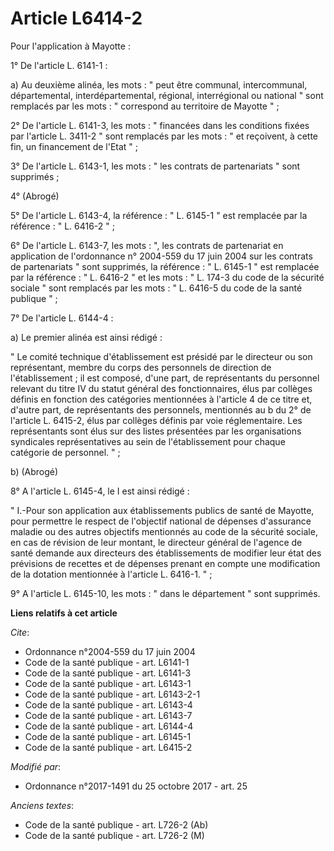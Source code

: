# Article L6414-2

Pour l'application à Mayotte :

1° De l'article L. 6141-1 :

a) Au deuxième alinéa, les mots : " peut être communal, intercommunal, départemental, interdépartemental, régional,
interrégional ou national " sont remplacés par les mots : " correspond au territoire de Mayotte " ;

2° De l'article L. 6141-3, les mots : " financées dans les conditions fixées par l'article L. 3411-2 " sont remplacés par les
mots : " et reçoivent, à cette fin, un financement de l'Etat " ;

3° De l'article L. 6143-1, les mots : " les contrats de partenariats " sont supprimés ;

4° (Abrogé)

5° De l'article L. 6143-4, la référence : " L. 6145-1 " est remplacée par la référence : " L. 6416-2 " ;

6° De l'article L. 6143-7, les mots : ", les contrats de partenariat en application de l'ordonnance n° 2004-559 du 17 juin
2004 sur les contrats de partenariats " sont supprimés, la référence : " L. 6145-1 " est remplacée par la référence : " L.
6416-2 " et les mots : " L. 174-3 du code de la sécurité sociale " sont remplacés par les mots : " L. 6416-5 du code de la
santé publique " ;

7° De l'article L. 6144-4 :

a) Le premier alinéa est ainsi rédigé :

" Le comité technique d'établissement est présidé par le directeur ou son représentant, membre du corps des personnels de
direction de l'établissement ; il est composé, d'une part, de représentants du personnel relevant du titre IV du statut
général des fonctionnaires, élus par collèges définis en fonction des catégories mentionnées à l'article 4 de ce titre et,
d'autre part, de représentants des personnels, mentionnés au b du 2° de l'article L. 6415-2, élus par collèges définis par
voie réglementaire. Les représentants sont élus sur des listes présentées par les organisations syndicales représentatives au
sein de l'établissement pour chaque catégorie de personnel. " ;

b) (Abrogé)

8° A l'article L. 6145-4, le I est ainsi rédigé :

" I.-Pour son application aux établissements publics de santé de Mayotte, pour permettre le respect de l'objectif national de
dépenses d'assurance maladie ou des autres objectifs mentionnés au code de la sécurité sociale, en cas de révision de leur
montant, le directeur général de l'agence de santé demande aux directeurs des établissements de modifier leur état des
prévisions de recettes et de dépenses prenant en compte une modification de la dotation mentionnée à l'article L. 6416-1. " ;

9° A l'article L. 6145-10, les mots : " dans le département " sont supprimés.

**Liens relatifs à cet article**

_Cite_:

  - Ordonnance n°2004-559 du 17 juin 2004
  - Code de la santé publique - art. L6141-1
  - Code de la santé publique - art. L6141-3
  - Code de la santé publique - art. L6143-1
  - Code de la santé publique - art. L6143-2-1
  - Code de la santé publique - art. L6143-4
  - Code de la santé publique - art. L6143-7
  - Code de la santé publique - art. L6144-4
  - Code de la santé publique - art. L6145-1
  - Code de la santé publique - art. L6415-2

_Modifié par_:

  - Ordonnance n°2017-1491 du 25 octobre 2017 - art. 25

_Anciens textes_:

  - Code de la santé publique - art. L726-2 (Ab)
  - Code de la santé publique - art. L726-2 (M)
